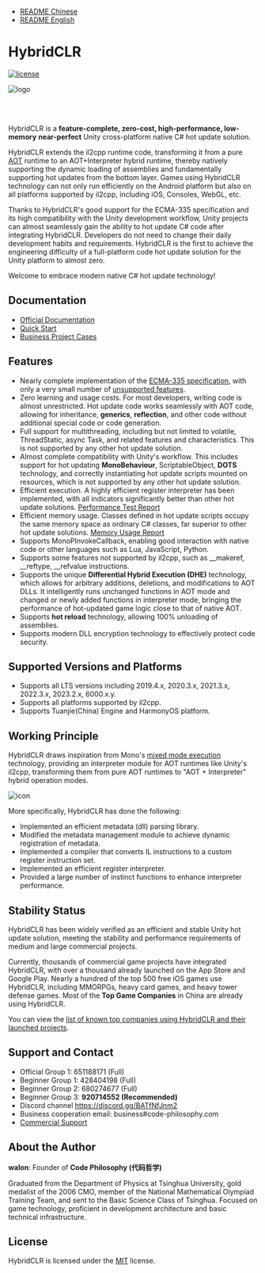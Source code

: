 
- [README Chinese](./README.md)
- [README English](./README_EN.md)

# HybridCLR

[![license](http://img.shields.io/badge/license-MIT-blue.svg)](https://github.com/focus-creative-games/hybridclr/blob/main/LICENSE)

![logo](https://github.com/focus-creative-games/hybridclr/raw/main/docs/images/logo.jpg)

<br/>
<br/>

HybridCLR is a **feature-complete, zero-cost, high-performance, low-memory** **near-perfect** Unity cross-platform native C# hot update solution.

HybridCLR extends the il2cpp runtime code, transforming it from a pure [AOT](https://en.wikipedia.org/wiki/Ahead-of-time_compilation) runtime to an AOT+Interpreter hybrid runtime, thereby natively supporting the dynamic loading of assemblies and fundamentally supporting hot updates from the bottom layer. Games using HybridCLR technology can not only run efficiently on the Android platform but also on all platforms supported by il2cpp, including iOS, Consoles, WebGL, etc.

Thanks to HybridCLR's good support for the ECMA-335 specification and its high compatibility with the Unity development workflow, Unity projects can almost seamlessly gain the ability to hot update C# code after integrating HybridCLR. Developers do not need to change their daily development habits and requirements. HybridCLR is the first to achieve the engineering difficulty of a full-platform code hot update solution for the Unity platform to almost zero.

Welcome to embrace modern native C# hot update technology!

## Documentation

- [Official Documentation](https://www.hybridclr.cn/en/docs/intro)
- [Quick Start](https://www.hybridclr.cn/en/docs/beginner/quickstart)
- [Business Project Cases](https://www.hybridclr.cn/en/docs/other/businesscase)

## Features

- Nearly complete implementation of the [ECMA-335 specification](https://www.ecma-international.org/publications-and-standards/standards/ecma-335/), with only a very small number of [unsupported features](https://www.hybridclr.cn/en/docs/basic/notsupportedfeatures).
- Zero learning and usage costs. For most developers, writing code is almost unrestricted. Hot update code works seamlessly with AOT code, allowing for inheritance, **generics**, **reflection**, and other code without additional special code or code generation.
- Full support for multithreading, including but not limited to volatile, ThreadStatic, async Task, and related features and characteristics. This is not supported by any other hot update solution.
- Almost complete compatibility with Unity's workflow. This includes support for hot updating **MonoBehaviour**, ScriptableObject, **DOTS** technology, and correctly instantiating hot update scripts mounted on resources, which is not supported by any other hot update solution.
- Efficient execution. A highly efficient register interpreter has been implemented, with all indicators significantly better than other hot update solutions. [Performance Test Report](https://www.hybridclr.cn/en/docs/basic/performance)
- Efficient memory usage. Classes defined in hot update scripts occupy the same memory space as ordinary C# classes, far superior to other hot update solutions. [Memory Usage Report](https://www.hybridclr.cn/en/docs/basic/memory)
- Supports MonoPInvokeCallback, enabling good interaction with native code or other languages such as Lua, JavaScript, Python.
- Supports some features not supported by il2cpp, such as __makeref, __reftype, __refvalue instructions.
- Supports the unique **Differential Hybrid Execution (DHE)** technology, which allows for arbitrary additions, deletions, and modifications to AOT DLLs. It intelligently runs unchanged functions in AOT mode and changed or newly added functions in interpreter mode, bringing the performance of hot-updated game logic close to that of native AOT.
- Supports **hot reload** technology, allowing 100% unloading of assemblies.
- Supports modern DLL encryption technology to effectively protect code security.

## Supported Versions and Platforms

- Supports all LTS versions including 2019.4.x, 2020.3.x, 2021.3.x, 2022.3.x, 2023.2.x, 6000.x.y.
- Supports all platforms supported by il2cpp.
- Supports Tuanjie(China) Engine and HarmonyOS platform.

## Working Principle

HybridCLR draws inspiration from Mono's [mixed mode execution](https://www.mono-project.com/news/2017/11/13/mono-interpreter/) technology, providing an interpreter module for AOT runtimes like Unity's il2cpp, transforming them from pure AOT runtimes to "AOT + Interpreter" hybrid operation modes.

![icon](https://github.com/focus-creative-games/hybridclr/raw/main/docs/images/architecture.png)

More specifically, HybridCLR has done the following:

- Implemented an efficient metadata (dll) parsing library.
- Modified the metadata management module to achieve dynamic registration of metadata.
- Implemented a compiler that converts IL instructions to a custom register instruction set.
- Implemented an efficient register interpreter.
- Provided a large number of instinct functions to enhance interpreter performance.

## Stability Status

HybridCLR has been widely verified as an efficient and stable Unity hot update solution, meeting the stability and performance requirements of medium and large commercial projects.

Currently, thousands of commercial game projects have integrated HybridCLR, with over a thousand already launched on the App Store and Google Play. Nearly a hundred of the top 500 free iOS games use HybridCLR, including MMORPGs, heavy card games, and heavy tower defense games. Most of the **Top Game Companies** in China are already using HybridCLR.

You can view the [list of known top companies using HybridCLR and their launched projects](https://www.hybridclr.cn/en/docs/other/businesscase).

## Support and Contact

- Official Group 1: 651188171 (Full)
- Beginner Group 1: 428404198 (Full)
- Beginner Group 2: 680274677 (Full)
- Beginner Group 3: **920714552 (Recommended)**
- Discord channel https://discord.gg/BATfNfJnm2
- Business cooperation email: business#code-philosophy.com
- [Commercial Support](https://www.hybridclr.cn/en/docs/business/intro)

## About the Author

**walon**: Founder of **Code Philosophy (代码哲学)**

Graduated from the Department of Physics at Tsinghua University, gold medalist of the 2006 CMO, member of the National Mathematical Olympiad Training Team, and sent to the Basic Science Class of Tsinghua. Focused on game technology, proficient in development architecture and basic technical infrastructure.

## License

HybridCLR is licensed under the [MIT](https://github.com/focus-creative-games/hybridclr/blob/main/LICENSE) license.
